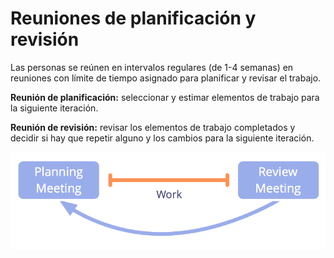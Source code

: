 # Reuniones de planificación y revisión

<summary>
Las personas se reúnen en intervalos regulares (de 1-4 semanas) en reuniones con límite de tiempo asignado para planificar y revisar el trabajo.
</summary>

**Reunión de planificación:** seleccionar y estimar elementos de trabajo para la siguiente iteración.

**Reunión de revisión:** revisar los elementos de trabajo completados y decidir si hay que repetir alguno y los cambios para la siguiente iteración.

![Reuniones de planificación y revisión](img/meetings/planning-review.png)
